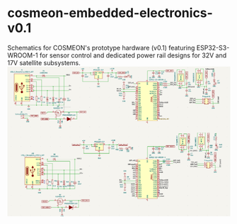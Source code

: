 # cosmeon-embedded-electronics-v0.1
Schematics for COSMEON's prototype hardware (v0.1) featuring ESP32-S3-WROOM-1 for sensor control and dedicated power rail designs for 32V and 17V satellite subsystems.
![COSMEON Sensor & Power Control v0.1](image.png)

